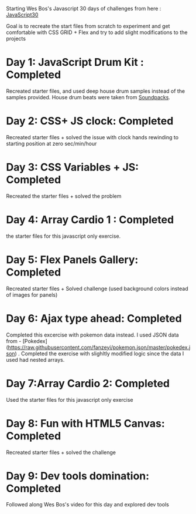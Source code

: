 Starting Wes Bos's Javascript 30 days of challenges from here : [JavaScript30](https://javascript30.com/)

Goal is to recreate the start files from scratch to experiment and get comfortable with CSS GRID + Flex and try to add slight modifications to the projects

# Day 1: JavaScript Drum Kit : Completed
Recreated starter files, and used deep house drum samples instead of the samples provided. House drum beats were taken from [Soundpacks](https://soundpacks.com/free-sound-packs/deep-house-drum-samples/).

# Day 2: CSS+ JS clock: Completed
Recreated starter files + solved the issue with clock hands rewinding to starting position at zero sec/min/hour

# Day 3: CSS Variables + JS: Completed
Recreated the starter files + solved the problem

# Day 4: Array Cardio 1 : Completed
the starter files for this javascript only exercise.

# Day 5: Flex Panels Gallery: Completed
Recreated starter files + Solved challenge (used background colors instead of images for panels)

# Day 6: Ajax type ahead: Completed
Completed this excercise with pokemon data instead. I used JSON data from - [Pokedex] (https://raw.githubusercontent.com/fanzeyi/pokemon.json/master/pokedex.json) . Completed the exercise with slighltly modified logic since the data I used had nested arrays.

# Day 7:Array Cardio 2: Completed
Used the starter files for this javascript only exercise

# Day 8: Fun with HTML5 Canvas: Completed
Recreated starter files + solved the challenge

# Day 9: Dev tools domination: Completed
Followed along Wes Bos's video for this day and explored dev tools
